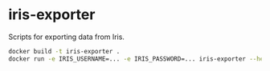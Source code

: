# iris-exporter
Scripts for exporting data from Iris.

```bash
docker build -t iris-exporter .
docker run -e IRIS_USERNAME=... -e IRIS_PASSWORD=... iris-exporter --help
```
